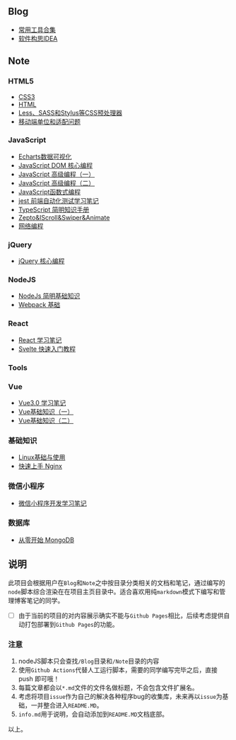 ## Blog  
- [常用工具合集](.%5CBlog%5C%E5%B8%B8%E7%94%A8%E5%B7%A5%E5%85%B7%E5%90%88%E9%9B%86.md)  
- [软件构思IDEA](.%5CBlog%5C%E8%BD%AF%E4%BB%B6%E6%9E%84%E6%80%9DIDEA.md)  
## Note  
### HTML5  
- [CSS3](.%5CNote%5CHTML5%5CCSS3.md)  
- [HTML](.%5CNote%5CHTML5%5CHTML.md)  
- [Less、SASS和Stylus等CSS预处理器](.%5CNote%5CHTML5%5CLess%E3%80%81SASS%E5%92%8CStylus%E7%AD%89CSS%E9%A2%84%E5%A4%84%E7%90%86%E5%99%A8.md)  
- [移动端单位和适配问题](.%5CNote%5CHTML5%5C%E7%A7%BB%E5%8A%A8%E7%AB%AF%E5%8D%95%E4%BD%8D%E5%92%8C%E9%80%82%E9%85%8D%E9%97%AE%E9%A2%98.md)  
### JavaScript  
- [Echarts数据可视化](.%5CNote%5CJavaScript%5CEcharts%E6%95%B0%E6%8D%AE%E5%8F%AF%E8%A7%86%E5%8C%96.md)  
- [JavaScript DOM 核心编程](.%5CNote%5CJavaScript%5CJavaScript%20DOM%20%E6%A0%B8%E5%BF%83%E7%BC%96%E7%A8%8B.md)  
- [JavaScript 高级编程（一）](.%5CNote%5CJavaScript%5CJavaScript%20%E9%AB%98%E7%BA%A7%E7%BC%96%E7%A8%8B%EF%BC%88%E4%B8%80%EF%BC%89.md)  
- [JavaScript 高级编程（二）](.%5CNote%5CJavaScript%5CJavaScript%20%E9%AB%98%E7%BA%A7%E7%BC%96%E7%A8%8B%EF%BC%88%E4%BA%8C%EF%BC%89.md)  
- [JavaScript函数式编程](.%5CNote%5CJavaScript%5CJavaScript%E5%87%BD%E6%95%B0%E5%BC%8F%E7%BC%96%E7%A8%8B.md)  
- [jest 前端自动化测试学习笔记](.%5CNote%5CJavaScript%5Cjest%20%E5%89%8D%E7%AB%AF%E8%87%AA%E5%8A%A8%E5%8C%96%E6%B5%8B%E8%AF%95%E5%AD%A6%E4%B9%A0%E7%AC%94%E8%AE%B0.md)  
- [TypeScript 简明知识手册](.%5CNote%5CJavaScript%5CTypeScript%20%E7%AE%80%E6%98%8E%E7%9F%A5%E8%AF%86%E6%89%8B%E5%86%8C.md)  
- [Zepto&IScroll&Swiper&Animate](.%5CNote%5CJavaScript%5CZepto&IScroll&Swiper&Animate.md)  
- [网络编程](.%5CNote%5CJavaScript%5C%E7%BD%91%E7%BB%9C%E7%BC%96%E7%A8%8B.md)  
### jQuery  
- [jQuery 核心编程](.%5CNote%5CjQuery%5CjQuery%20%E6%A0%B8%E5%BF%83%E7%BC%96%E7%A8%8B.md)  
### NodeJS  
- [NodeJs 简明基础知识](.%5CNote%5CNodeJS%5CNodeJs%20%E7%AE%80%E6%98%8E%E5%9F%BA%E7%A1%80%E7%9F%A5%E8%AF%86.md)  
- [Webpack 基础](.%5CNote%5CNodeJS%5CWebpack%20%E5%9F%BA%E7%A1%80.md)  
### React  
- [React 学习笔记](.%5CNote%5CReact%5CReact%20%E5%AD%A6%E4%B9%A0%E7%AC%94%E8%AE%B0.md)  
- [Svelte 快速入门教程](.%5CNote%5CReact%5CSvelte%20%E5%BF%AB%E9%80%9F%E5%85%A5%E9%97%A8%E6%95%99%E7%A8%8B.md)  
### Tools  
### Vue  
- [Vue3.0 学习笔记](.%5CNote%5CVue%5CVue3.0%20%E5%AD%A6%E4%B9%A0%E7%AC%94%E8%AE%B0.md)  
- [Vue基础知识（一）](.%5CNote%5CVue%5CVue%E5%9F%BA%E7%A1%80%E7%9F%A5%E8%AF%86%EF%BC%88%E4%B8%80%EF%BC%89.md)  
- [Vue基础知识（二）](.%5CNote%5CVue%5CVue%E5%9F%BA%E7%A1%80%E7%9F%A5%E8%AF%86%EF%BC%88%E4%BA%8C%EF%BC%89.md)  
### 基础知识  
- [Linux基础与使用](.%5CNote%5C%E5%9F%BA%E7%A1%80%E7%9F%A5%E8%AF%86%5CLinux%E5%9F%BA%E7%A1%80%E4%B8%8E%E4%BD%BF%E7%94%A8.md)  
- [快速上手 Nginx](.%5CNote%5C%E5%9F%BA%E7%A1%80%E7%9F%A5%E8%AF%86%5C%E5%BF%AB%E9%80%9F%E4%B8%8A%E6%89%8B%20Nginx.md)  
### 微信小程序  
- [微信小程序开发学习笔记](.%5CNote%5C%E5%BE%AE%E4%BF%A1%E5%B0%8F%E7%A8%8B%E5%BA%8F%5C%E5%BE%AE%E4%BF%A1%E5%B0%8F%E7%A8%8B%E5%BA%8F%E5%BC%80%E5%8F%91%E5%AD%A6%E4%B9%A0%E7%AC%94%E8%AE%B0.md)  
### 数据库  
- [从零开始 MongoDB](.%5CNote%5C%E6%95%B0%E6%8D%AE%E5%BA%93%5C%E4%BB%8E%E9%9B%B6%E5%BC%80%E5%A7%8B%20MongoDB.md)  
## 说明
此项目会根据用户在`Blog`和`Note`之中按目录分类相关的文档和笔记，通过编写的`node`脚本综合渲染在在项目主页目录中。适合喜欢用纯`markdown`模式下编写和管理博客笔记的同学。
- [ ] 由于当前的项目的对内容展示确实不能与`Github Pages`相比，后续考虑提供自动打包部署到`Github Pages`的功能。
### 注意
  1. nodeJS脚本只会查找`/Blog`目录和`/Note`目录的内容
  2. 使用`Github Actions`代替人工运行脚本，需要的同学编写完毕之后，直接 push 即可哦！
  3. 每篇文章都会以`*.md`文件的文件名做标题，不会包含文件扩展名。
  4. 考虑将项目`issue`作为自己的解决各种程序bug的收集库，未来再以`issue`为基础，一并整合进入`README.MD`。
  5. `info.md`用于说明，会自动添加到`README.MD`文档底部。
  
以上。
